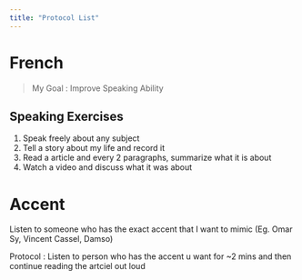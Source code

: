 ```yaml
---
title: "Protocol List"
---
```


# French

> My Goal : Improve Speaking Ability

## Speaking Exercises

1. Speak freely about any subject
2. Tell a story about my life and record it
3. Read a article and every 2 paragraphs, summarize what it is about
4. Watch a video and discuss what it was about


# Accent
Listen to someone who has the exact accent that I want to mimic (Eg. Omar Sy, Vincent Cassel, Damso)

Protocol : Listen to person who has the accent u want for ~2 mins and then continue reading the artciel out loud